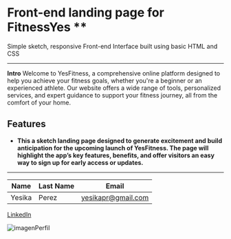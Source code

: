# Front-end landing page for FitnessYes \*\*

Simple sketch, responsive Front-end Interface built using basic HTML and CSS

---

**Intro**
Welcome to YesFitness, a comprehensive online platform designed to help you achieve your fitness goals, whether you're a beginner or an experienced athlete. Our website offers a wide range of tools, personalized services, and expert guidance to support your fitness journey, all from the comfort of your home.

## Features

- **This a sketch landing page designed to generate excitement and build anticipation for the upcoming launch of YesFitness. The page will highlight the app’s key features, benefits, and offer visitors an easy way to sign up for early access or updates.**

---

| Name   | Last Name | Email              |
| ------ | --------- | ------------------ |
| Yesika | Perez     | yesikapr@gmail.com |

[LinkedIn](https://www.linkedin.com/in/yesikaperezravelo/)

![imagenPerfil](https://firebasestorage.googleapis.com/v0/b/productyesfitness.appspot.com/o/fitnessProducts.png?alt=media&token=673220bd-90ca-46d0-bb5e-fc13a54f5ac7)
